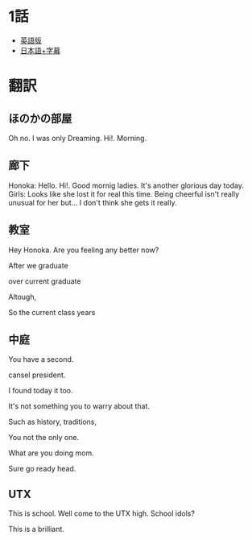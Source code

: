 # 1話

- [英語版](https://www1.9anime.to/watch/love-live-school-idol-project-dub.6y04/po98j6)
- [日本語+字幕](https://www1.9anime.to/watch/love-live-school-idol-project.yklj/574x5m)

# 翻訳
## ほのかの部屋
Oh no. I was only Dreaming. Hi!. Morning.

## 廊下
Honoka: Hello. Hi!. Good mornig ladies. It's another glorious day today.
Girls: Looks like she lost it for real this time. Being cheerful isn't really unusual for her but... 
I don't think she gets it really.

## 教室
Hey Honoka. Are you feeling any better now?

After we graduate

over current graduate

Altough, 

So the current class years

## 中庭
You have a second.

cansel president.

I found today it too.

It's not something you to warry about that.

Such as history, traditions, 

You not the only one.

What are you doing mom.

Sure go ready head.

## UTX

This is school.
Well come to the UTX high.
School idols?

This is a brilliant.
